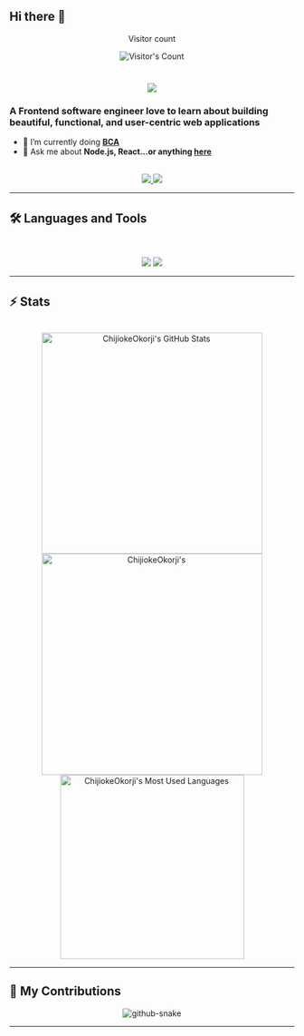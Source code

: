 ## Hi there 👋
<div align="center"> 
  <p>Visitor count</p>
  <img src="https://profile-counter.glitch.me/0000000-1/count.svg" alt="Visitor's Count" />
</div>

<h1 align="center">
    <img src="https://readme-typing-svg.herokuapp.com/?font=Inter&size=48&center=true&vCenter=true&width=500&height=70&color=4493F8&duration=4000&lines=Hi+There!+👋;+I'm+0000000-1!;" />
</h1>

### A Frontend software engineer love to learn about building beautiful, functional, and user-centric web applications

- 🌱 I’m currently doing **[BCA](https://blog.bytebytego.com/p/free-system-design-pdf-158-pages)**
- 💬 Ask me about **Node.js, React...or anything [here](https://github.com/0000000-1/0000000-1/issues)**

<br>

<div align="center">
  <a href="jir99587@gmail.com">
    <img src="https://img.shields.io/badge/Gmail-333333?style=for-the-badge&logo=gmail&logoColor=red" />
  </a>
  <a href="https://linkedin.com" target="_blank">
    <img src="https://img.shields.io/badge/LinkedIn-0077B5?style=for-the-badge&logo=linkedin&logoColor=white" target="_blank" />
  </a>
</div>

<hr>


## 🛠️ Languages and Tools

<br>

<p align="center">
  <img src="https://skillicons.dev/icons?i=java,ts,nodejs,react,nextjs,mongodb" />
  <img src="https://skillicons.dev/icons?i=html,css,tailwind,js,redux,git,postman,figma" />
</p>

<hr>

## ⚡️ Stats

<br>

<div align=center>
  <img width=390 src="https://github-readme-stats.vercel.app/api?username=0000000-1&theme=transparent&count_private=true&show_icons=true&rank_icon=github&locale=en" alt="ChijiokeOkorji's GitHub Stats" />
  <img width=390 src="https://github-readme-streak-stats.herokuapp.com/?user=0000000-1&theme=transparent&count_private=true&border_radius=10&locale=en" alt="ChijiokeOkorji's" />
  <img width=325 src="https://github-readme-stats.vercel.app/api/top-langs?username=0000000-1&theme=transparent&layout=donut&hide=css&langs_count=8&border_radius=10&show_icons=true&locale=en" alt="ChijiokeOkorji's Most Used Languages" />
</div>

<hr>

## 🐍 My Contributions

<div align="center">
  <picture>
    <source media="(prefers-color-scheme: dark)" srcset="https://raw.githubusercontent.com/0000000-1/U0000000-1/output/github-contribution-grid-snake-dark.svg" />
    <source media="(prefers-color-scheme: light)" srcset="https://raw.githubusercontent.com/0000000-1/0000000-1/output/github-contribution-grid-snake.svg" />
    <img alt="github-snake" src="https://raw.githubusercontent.com/0000000-1/0000000-1/output/github-contribution-grid-snake.svg" />
  </picture>
</div>

<hr>

